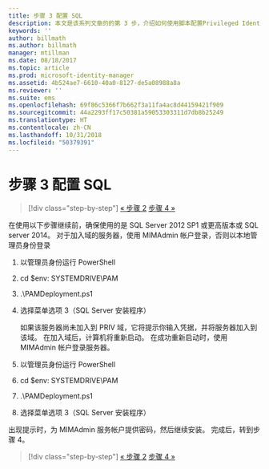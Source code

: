 ```yaml
---
title: 步骤 3 配置 SQL
description: 本文是该系列文章的的第 3 步，介绍如何使用脚本配置Privileged Identity Manager，同时讨论了 SQL Server 的配置步骤。
keywords: ''
author: billmath
ms.author: billmath
manager: mtillman
ms.date: 08/18/2017
ms.topic: article
ms.prod: microsoft-identity-manager
ms.assetid: 4b524ae7-6610-40a0-8127-de5a08988a8a
ms.reviewer: ''
ms.suite: ems
ms.openlocfilehash: 69f86c5366f7b662f3a11fa4ac8d44159421f909
ms.sourcegitcommit: 44a2293ff17c50381a59053303311d7db8b25249
ms.translationtype: HT
ms.contentlocale: zh-CN
ms.lasthandoff: 10/31/2018
ms.locfileid: "50379391"
---
```

# <a name="step-3-configuring-sql"></a>步骤 3 配置 SQL

> [!div class="step-by-step"]
> [« 步骤 2](sp1-step2-configuring-corp-domain.md)
> [步骤 4 »](sp1-step4-configuring-sharepoint.md)

在使用以下步骤继续前，确保使用的是 SQL Server 2012 SP1 或更高版本或 SQL server 2014。 对于加入域的服务器，使用 MIMAdmin 帐户登录，否则以本地管理员身份登录
1. 以管理员身份运行 PowerShell
2. cd $env: SYSTEMDRIVE\PAM
3. .\PAMDeployment.ps1
4. 选择菜单选项 3（SQL Server 安装程序）

   如果该服务器尚未加入到 PRIV 域，它将提示你输入凭据，并将服务器加入到该域。
   在加入域后，计算机将重新启动。 在成功重新启动时，使用 MIMAdmin 帐户登录服务器。

5. 以管理员身份运行 PowerShell
6. cd $env: SYSTEMDRIVE\PAM
7. .\PAMDeployment.ps1
8. 选择菜单选项 3（SQL Server 安装程序）

出现提示时，为 MIMAdmin 服务帐户提供密码，然后继续安装。 完成后，转到步骤 4。

> [!div class="step-by-step"]
> [« 步骤 2](sp1-step2-configuring-corp-domain.md)
> [步骤 4 »](sp1-step4-configuring-sharepoint.md)
